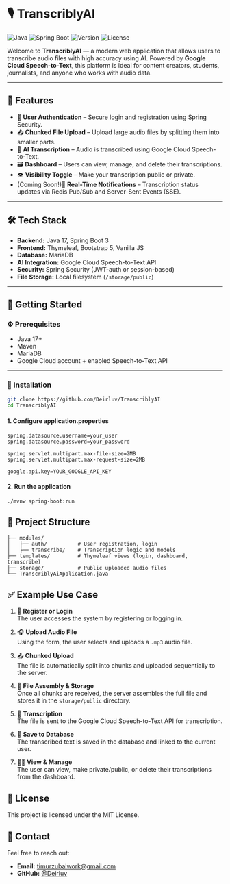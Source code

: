 # 🎙️ TranscriblyAI

![Java](https://img.shields.io/badge/Java-17-%23ED8B00?style=for-the-badge&logo=java)
![Spring Boot](https://img.shields.io/badge/Spring_Boot-3.x-%236DB33F?style=for-the-badge&logo=spring-boot)
![Version](https://img.shields.io/badge/Version-0.8-blue?style=for-the-badge)
![License](https://img.shields.io/badge/License-MIT-green?style=for-the-badge)

Welcome to **TranscriblyAI** — a modern web application that allows users to transcribe audio files with high accuracy using AI. Powered by **Google Cloud Speech-to-Text**, this platform is ideal for content creators, students, journalists, and anyone who works with audio data.

---

## 🌟 Features

- 🔐 **User Authentication** – Secure login and registration using Spring Security.
- 📤 **Chunked File Upload** – Upload large audio files by splitting them into smaller parts.
- 🧠 **AI Transcription** – Audio is transcribed using Google Cloud Speech-to-Text.
- 🗃️ **Dashboard** – Users can view, manage, and delete their transcriptions.
- 👁️ **Visibility Toggle** – Make your transcription public or private.
- (Coming Soon!)🚨 **Real-Time Notifications** – Transcription status updates via Redis Pub/Sub and Server-Sent Events (SSE).

---

## 🛠️ Tech Stack

- **Backend:** Java 17, Spring Boot 3
- **Frontend:** Thymeleaf, Bootstrap 5, Vanilla JS
- **Database:** MariaDB
- **AI Integration:** Google Cloud Speech-to-Text API
- **Security:** Spring Security (JWT-auth or session-based)
- **File Storage:** Local filesystem (`/storage/public`)

---

## 🚀 Getting Started

### ⚙️ Prerequisites

- Java 17+
- Maven
- MariaDB
- Google Cloud account + enabled Speech-to-Text API

---

### 🧪 Installation

```bash
git clone https://github.com/Deirluv/TranscriblyAI
cd TranscriblyAI
```

#### 1. Configure application.properties

```spring.datasource.url=jdbc:mariadb://localhost:3306/transcriblyai
spring.datasource.username=your_user
spring.datasource.password=your_password

spring.servlet.multipart.max-file-size=2MB
spring.servlet.multipart.max-request-size=2MB

google.api.key=YOUR_GOOGLE_API_KEY
```

#### 2. Run the application

```
./mvnw spring-boot:run
```

## 📂 Project Structure

```
├── modules/
│   ├── auth/          # User registration, login
│   ├── transcribe/    # Transcription logic and models
├── templates/         # Thymeleaf views (login, dashboard, transcribe)
├── storage/           # Public uploaded audio files
└── TranscriblyAiApplication.java
```

## ✅ Example Use Case

1.  👤 **Register or Login**  
   The user accesses the system by registering or logging in.

2.  🎧 **Upload Audio File**  
   Using the form, the user selects and uploads a `.mp3` audio file.

3.  📤 **Chunked Upload**  
   The file is automatically split into chunks and uploaded sequentially to the server.

4.  🔄 **File Assembly & Storage**  
   Once all chunks are received, the server assembles the full file and stores it in the `storage/public` directory.

5.  🧠 **Transcription**  
   The file is sent to the Google Cloud Speech-to-Text API for transcription.

6.  💾 **Save to Database**  
   The transcribed text is saved in the database and linked to the current user.

7.  🧑‍💻 **View & Manage**  
   The user can view, make private/public, or delete their transcriptions from the dashboard.


## 📜 License
This project is licensed under the MIT License.

## 📧 Contact

Feel free to reach out:

- **Email:** timurzubalwork@gmail.com
- **GitHub:** [@Deirluv](https://github.com/Deirluv)

